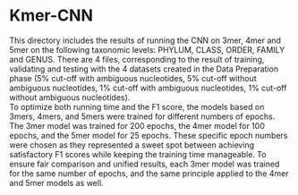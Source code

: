 # Kmer-CNN
This directory includes the results of running the CNN on 3mer, 4mer and 5mer on the following taxonomic levels: PHYLUM, CLASS, ORDER, FAMILY and GENUS. There are 4 files, corresponding to the result of training, validating and testing with the 4 datasets created in the Data Preparation phase (5% cut-off with ambiguous nucleotides, 5% cut-off without ambiguous nucleotides, 1% cut-off with ambiguous nucleotides, 1% cut-off without ambiguous nucleotides).\
To optimize both running time and the F1 score, the models based on 3mers, 4mers, and 5mers were trained for different numbers of epochs. The 3mer model was trained for 200 epochs, the 4mer model for 100 epochs, and the 5mer model for 25 epochs. These specific epoch numbers were chosen as they represented a sweet spot between achieving satisfactory F1 scores while keeping the training time manageable. To ensure fair comparison and unified results, each 3mer model was trained for the same number of epochs, and the same principle applied to the 4mer and 5mer models as well.
